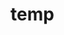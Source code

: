 # temp

















































































































































































































































































































































































































































